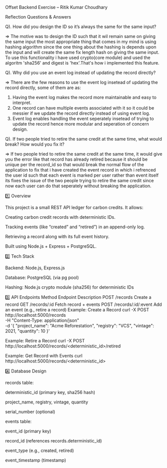 Offset Backend Exercise – Ritik Kumar Choudhary

Reflection Questions & Answers

Q). How did you design the ID so it’s always the same for the same input?

=> The motive was to design the ID such that it wil remain same on giving the same input the most appropriate thing that comes in my mind is using hashing algorithm since the one thing about the hashing is depends upon the input and will create the same fix length hash on giving the same input.
To use this functionality i have used crypto(core module) and used the algoritm 'sha256' and digest is 'hex'.That's how i implemented this feature.

Q). Why did you use an event log instead of updating the record directly?

=> There are the few reasons to use the event log insetead of updating the record directly, some of them are as:

1. Having the event log makes the record more maintainable and easy to interpret.
2. One record can have multiple events associated with it so it could be messier if we update the record directly instead of using event log.
3. Event log enables handling the event seperately insetead of trying to update the record hence more modular and seperation of concern design.

Q). If two people tried to retire the same credit at the same time, what would break?
How would you fix it?

=> If two people tried to retire the same credit at the same time, it would give you the error like that record has already retired because it should be unique per the record_id so that would break the normal flow of the application to fix that i have created the event record in which i refrenced the user id such that each event is marked per user rather than event itself its fixes the issue of the two people trying to retire the same credit since now each user can do that seperately without breaking the application.

1️⃣ Overview

This project is a small REST API ledger for carbon credits. It allows:

Creating carbon credit records with deterministic IDs.

Tracking events (like “created” and “retired”) in an append-only log.

Retrieving a record along with its full event history.

Built using Node.js + Express + PostgreSQL.

2️⃣ Tech Stack

Backend: Node.js, Express.js

Database: PostgreSQL (via pg pool)

Hashing: Node.js crypto module (sha256) for deterministic IDs

3️⃣ API Endpoints
Method Endpoint Description
POST /records Create a record
GET /records/:id Fetch record + events
POST /records/:id/:event Add an event (e.g., retire a record)
Example: Create a Record
curl -X POST http://localhost:5000/records \
-H "Content-Type: application/json" \
-d '{
"project_name": "Acme Reforestation",
"registry": "VCS",
"vintage": 2021,
"quantity": 10
}'

Example: Retire a Record
curl -X POST http://localhost:5000/records/<deterministic_id>/retired

Example: Get Record with Events
curl http://localhost:5000/records/<deterministic_id>

4️⃣ Database Design

records table:

deterministic_id (primary key, sha256 hash)

project_name, registry, vintage, quantity

serial_number (optional)

events table:

event_id (primary key)

record_id (references records.deterministic_id)

event_type (e.g., created, retired)

event_timestamp (timestamp)
